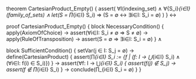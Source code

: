 theorem CartesianProduct_Empty() {
  assert(
    ∀I(indexing_set) ∧
    ∀{S_i}_{i∈I}(family_of_sets) ∧
    let(S = ∏_{i∈I} S_i) ⇒
    (S = ∅ ↔ ∃i∈I: S_i = ∅)
  )
} ↔

proof CartesianProduct_Empty() {
  block NecessaryCondition() {
    apply(AxiomOfChoice) →
    assert(∀i∈I: S_i ≠ ∅ ⇒ S ≠ ∅) →
    apply(RuleOfTransposition) →
    assert(S = ∅ ⇒ ∃i∈I: S_i = ∅)
  } ∧

  block SufficientCondition() {
    setVar(j ∈ I: S_j = ∅) →
    define(CartesianProduct) {
      assert(∏_{i∈I} S_i := {f | (f: I → ⋃_{i∈I} S_i) ∧ (∀i∈I: f(i) ∈ S_i)})
    } →
    assert(∀f: I → ⋃_{i∈I} S_i) {
      assert(f(j) ∉ S_j) →
      assert(f ∉ ∏_{i∈I} S_i)
    } →
    conclude(∏_{i∈I} S_i = ∅)
  }
}